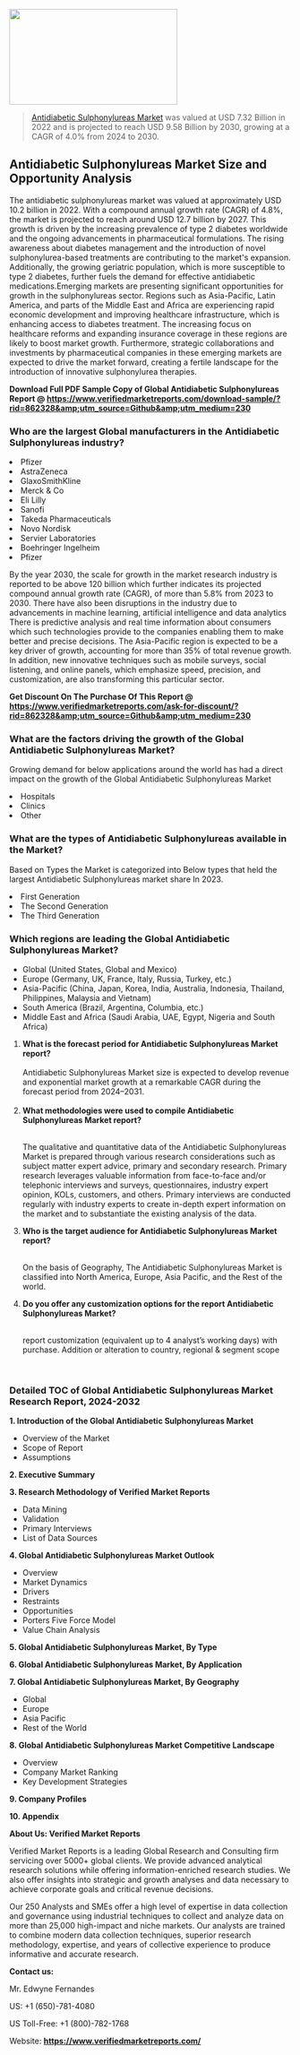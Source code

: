 <img src="https://ffe5etoiles.com/wp-content/uploads/2024/12/MST1-300x171.png" alt="" width="300" height="171" class="alignnone size-medium wp-image-20088" /><blockquote><p><p><a href="https://www.verifiedmarketreports.com/download-sample/?rid=862328&utm_source=Github&utm_medium=230" target="_blank">Antidiabetic Sulphonylureas Market</a> was valued at USD 7.32 Billion in 2022 and is projected to reach USD 9.58 Billion by 2030, growing at a CAGR of 4.0% from 2024 to 2030.</p></blockquote><p><h2>Antidiabetic Sulphonylureas Market Size and Opportunity Analysis</h2>The antidiabetic sulphonylureas market was valued at approximately USD 10.2 billion in 2022. With a compound annual growth rate (CAGR) of 4.8%, the market is projected to reach around USD 12.7 billion by 2027. This growth is driven by the increasing prevalence of type 2 diabetes worldwide and the ongoing advancements in pharmaceutical formulations. The rising awareness about diabetes management and the introduction of novel sulphonylurea-based treatments are contributing to the market's expansion. Additionally, the growing geriatric population, which is more susceptible to type 2 diabetes, further fuels the demand for effective antidiabetic medications.Emerging markets are presenting significant opportunities for growth in the sulphonylureas sector. Regions such as Asia-Pacific, Latin America, and parts of the Middle East and Africa are experiencing rapid economic development and improving healthcare infrastructure, which is enhancing access to diabetes treatment. The increasing focus on healthcare reforms and expanding insurance coverage in these regions are likely to boost market growth. Furthermore, strategic collaborations and investments by pharmaceutical companies in these emerging markets are expected to drive the market forward, creating a fertile landscape for the introduction of innovative sulphonylurea therapies.</p><p class=""><strong>Download Full PDF Sample Copy of Global Antidiabetic Sulphonylureas Report @ <a href="https://www.verifiedmarketreports.com/download-sample/?rid=862328&amp;utm_source=Github&amp;utm_medium=230" target="_blank">https://www.verifiedmarketreports.com/download-sample/?rid=862328&amp;utm_source=Github&amp;utm_medium=230</a></strong></p><h3 id="" class="">Who are the largest Global manufacturers in the Antidiabetic Sulphonylureas industry?</h3><p><li>Pfizer</li><li> AstraZeneca</li><li> GlaxoSmithKline</li><li> Merck & Co</li><li> Eli Lilly</li><li> Sanofi</li><li> Takeda Pharmaceuticals</li><li> Novo Nordisk</li><li> Servier Laboratories</li><li> Boehringer Ingelheim</li><li> Pfizer</li></p><div class=""><div class="" dir="" data-message-author-role="" data-message-id="" data-message-model-slug=""><div class=""><div class=""><div class=""><div class="" dir="" data-message-author-role="" data-message-id="" data-message-model-slug=""><div class=""><div class=""><p>By the year 2030, the scale for growth in the market research industry is reported to be above 120 billion which further indicates its projected compound annual growth rate (CAGR), of more than 5.8% from 2023 to 2030. There have also been disruptions in the industry due to advancements in machine learning, artificial intelligence and data analytics There is predictive analysis and real time information about consumers which such technologies provide to the companies enabling them to make better and precise decisions. The Asia-Pacific region is expected to be a key driver of growth, accounting for more than 35% of total revenue growth. In addition, new innovative techniques such as mobile surveys, social listening, and online panels, which emphasize speed, precision, and customization, are also transforming this particular sector.</p><p><strong>Get Discount On The Purchase Of This Report @&nbsp; <a href="https://www.verifiedmarketreports.com/ask-for-discount/?rid=862328&amp;utm_source=Github&amp;utm_medium=230" target="_blank">https://www.verifiedmarketreports.com/ask-for-discount/?rid=862328&amp;utm_source=Github&amp;utm_medium=230</a></strong></p></div></div></div></div></div></div></div></div><h3 id="" class="">What are the factors driving the growth of the Global Antidiabetic Sulphonylureas Market?</h3><p id="" class="">Growing demand for below applications around the world has had a direct impact on the growth of the Global Antidiabetic Sulphonylureas Market</p><p id="" class=""><li>Hospitals</li><li> Clinics</li><li> Other</li></p><h3 id="" class="">What are the types of Antidiabetic Sulphonylureas available in the Market?</h3><p id="" class="">Based on Types the Market is categorized into Below types that held the largest Antidiabetic Sulphonylureas market share In 2023.</p><p id="" class=""><li>First Generation</li><li> The Second Generation</li><li> The Third Generation</li></p><h3 id="" class="">Which regions are leading the Global Antidiabetic Sulphonylureas Market?</h3><ul><li>Global (United States, Global and Mexico)</li><li>Europe (Germany, UK, France, Italy, Russia, Turkey, etc.)</li><li>Asia-Pacific (China, Japan, Korea, India, Australia, Indonesia, Thailand, Philippines, Malaysia and Vietnam)</li><li>South America (Brazil, Argentina, Columbia, etc.)</li><li>Middle East and Africa (Saudi Arabia, UAE, Egypt, Nigeria and South Africa)</li></ul><p><ol><li><strong>What is the forecast period for Antidiabetic Sulphonylureas Market report?<br /></strong><br /><span data-sheets-root="1" data-sheets-value="{&quot;1&quot;:2,&quot;2&quot;:&quot;XXXX size is expected to develop revenue and exponential market growth at a remarkable CAGR during the forecast period from 2024&ndash;2030.&quot;}" data-sheets-userformat="{&quot;2&quot;:12674,&quot;4&quot;:{&quot;1&quot;:2,&quot;2&quot;:16776960},&quot;10&quot;:2,&quot;11&quot;:0,&quot;15&quot;:&quot;Arial&quot;,&quot;16&quot;:12}">Antidiabetic Sulphonylureas Market size is expected to develop revenue and exponential market growth at a remarkable CAGR during the forecast period from 2024&ndash;2031.</span><br /><br /></li><li><strong>What methodologies were used to compile Antidiabetic Sulphonylureas Market report?<br /><br /></strong><p>The qualitative and quantitative data of the&nbsp;Antidiabetic Sulphonylureas Market is prepared through various research considerations such as subject matter expert advice, primary and secondary research. Primary research leverages valuable information from face-to-face and/or telephonic interviews and surveys, questionnaires, industry expert opinion, KOLs, customers, and others. Primary interviews are conducted regularly with industry experts to create in-depth expert information on the market and to substantiate the existing analysis of the data.&nbsp;</p></li><li><strong>Who is the target audience for Antidiabetic Sulphonylureas Market report?<br /><br /></strong><p>On the basis of Geography, The&nbsp;Antidiabetic Sulphonylureas Market is classified into North America, Europe, Asia Pacific, and the Rest of the world.</p></li><li><strong>Do you offer any customization options for the report Antidiabetic Sulphonylureas Market?<br /><br /></strong><p>report customization (equivalent up to 4 analyst&rsquo;s working days) with purchase. Addition or alteration to country, regional &amp; segment scope</p><p>&nbsp;</p></li></ol></p><h3 id="" class="">Detailed TOC of Global Antidiabetic Sulphonylureas Market Research Report, 2024-2032</h3><p id="" class=""><strong>1. Introduction of the Global Antidiabetic Sulphonylureas Market</strong></p><ul><li>Overview of the Market</li><li>Scope of Report</li><li>Assumptions</li></ul><p id="" class=""><strong>2. Executive Summary</strong></p><p id="" class=""><strong>3. Research Methodology of&nbsp;Verified Market Reports</strong></p><ul><li>Data Mining</li><li>Validation</li><li>Primary Interviews</li><li>List of Data Sources</li></ul><p id="" class=""><strong>4. Global Antidiabetic Sulphonylureas Market Outlook</strong></p><ul><li>Overview</li><li>Market Dynamics</li><li>Drivers</li><li>Restraints</li><li>Opportunities</li><li>Porters Five Force Model</li><li>Value Chain Analysis</li></ul><p id="" class=""><strong>5. Global Antidiabetic Sulphonylureas Market, By&nbsp;Type</strong></p><p id="" class=""><strong>6. Global Antidiabetic Sulphonylureas Market, By Application</strong></p><p id="" class=""><strong>7. Global Antidiabetic Sulphonylureas Market, By Geography</strong></p><ul><li>Global</li><li>Europe</li><li>Asia Pacific</li><li>Rest of the World</li></ul><p id="" class=""><strong>8. Global Antidiabetic Sulphonylureas Market Competitive Landscape</strong></p><ul><li>Overview</li><li>Company Market Ranking</li><li>Key Development Strategies</li></ul><p id="" class=""><strong>9. Company Profiles</strong></p><p id="" class=""><strong>10. Appendix</strong></p><p id="" class=""><strong>About Us: Verified Market Reports</strong></p><p id="" class="">Verified Market Reports is a leading Global Research and Consulting firm servicing over 5000+ global clients. We provide advanced analytical research solutions while offering information-enriched research studies. We also offer insights into strategic and growth analyses and data necessary to achieve corporate goals and critical revenue decisions.</p><p id="" class="">Our 250 Analysts and SMEs offer a high level of expertise in data collection and governance using industrial techniques to collect and analyze data on more than 25,000 high-impact and niche markets. Our analysts are trained to combine modern data collection techniques, superior research methodology, expertise, and years of collective experience to produce informative and accurate research.</p><p id="" class=""><strong>Contact us:</strong></p><p id="" class="">Mr. Edwyne Fernandes</p><p id="" class="">US: +1 (650)-781-4080</p><p id="" class="">US Toll-Free: +1 (800)-782-1768</p><p id="" class="">Website: <a target="" data-test-app-aware-link=""><strong>https://www.verifiedmarketreports.com/</strong></a></p>
